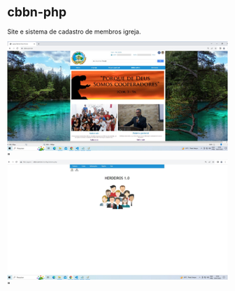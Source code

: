 # cbbn-php
Site e sistema de cadastro de membros igreja.

 <img src="https://github.com/regibabr/cbbn-php/blob/master/img/print%20cbbn.JPG" alt="Screen"/>"
 <img src="https://github.com/regibabr/cbbn-php/blob/master/img/print%20sistema%20cbbn.JPG" alt="Screen"/>"

